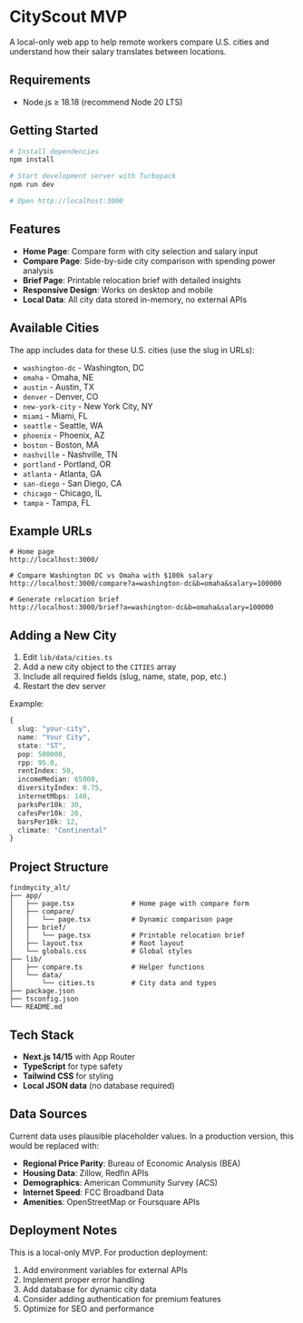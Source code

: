 # CityScout MVP

A local-only web app to help remote workers compare U.S. cities and understand how their salary translates between locations.

## Requirements

- Node.js ≥ 18.18 (recommend Node 20 LTS)

## Getting Started

```bash
# Install dependencies
npm install

# Start development server with Turbopack
npm run dev

# Open http://localhost:3000
```

## Features

- **Home Page**: Compare form with city selection and salary input
- **Compare Page**: Side-by-side city comparison with spending power analysis
- **Brief Page**: Printable relocation brief with detailed insights
- **Responsive Design**: Works on desktop and mobile
- **Local Data**: All city data stored in-memory, no external APIs

## Available Cities

The app includes data for these U.S. cities (use the slug in URLs):

- `washington-dc` - Washington, DC
- `omaha` - Omaha, NE
- `austin` - Austin, TX
- `denver` - Denver, CO
- `new-york-city` - New York City, NY
- `miami` - Miami, FL
- `seattle` - Seattle, WA
- `phoenix` - Phoenix, AZ
- `boston` - Boston, MA
- `nashville` - Nashville, TN
- `portland` - Portland, OR
- `atlanta` - Atlanta, GA
- `san-diego` - San Diego, CA
- `chicago` - Chicago, IL
- `tampa` - Tampa, FL

## Example URLs

```
# Home page
http://localhost:3000/

# Compare Washington DC vs Omaha with $100k salary
http://localhost:3000/compare?a=washington-dc&b=omaha&salary=100000

# Generate relocation brief
http://localhost:3000/brief?a=washington-dc&b=omaha&salary=100000
```

## Adding a New City

1. Edit `lib/data/cities.ts`
2. Add a new city object to the `CITIES` array
3. Include all required fields (slug, name, state, pop, etc.)
4. Restart the dev server

Example:
```typescript
{
  slug: "your-city",
  name: "Your City",
  state: "ST",
  pop: 500000,
  rpp: 95.0,
  rentIndex: 50,
  incomeMedian: 65000,
  diversityIndex: 0.75,
  internetMbps: 140,
  parksPer10k: 30,
  cafesPer10k: 20,
  barsPer10k: 12,
  climate: "Continental"
}
```

## Project Structure

```
findmycity_alt/
├── app/
│   ├── page.tsx              # Home page with compare form
│   ├── compare/
│   │   └── page.tsx          # Dynamic comparison page
│   ├── brief/
│   │   └── page.tsx          # Printable relocation brief
│   ├── layout.tsx            # Root layout
│   └── globals.css           # Global styles
├── lib/
│   ├── compare.ts            # Helper functions
│   └── data/
│       └── cities.ts         # City data and types
├── package.json
├── tsconfig.json
└── README.md
```

## Tech Stack

- **Next.js 14/15** with App Router
- **TypeScript** for type safety
- **Tailwind CSS** for styling
- **Local JSON data** (no database required)

## Data Sources

Current data uses plausible placeholder values. In a production version, this would be replaced with:

- **Regional Price Parity**: Bureau of Economic Analysis (BEA)
- **Housing Data**: Zillow, Redfin APIs
- **Demographics**: American Community Survey (ACS)
- **Internet Speed**: FCC Broadband Data
- **Amenities**: OpenStreetMap or Foursquare APIs

## Deployment Notes

This is a local-only MVP. For production deployment:

1. Add environment variables for external APIs
2. Implement proper error handling
3. Add database for dynamic city data
4. Consider adding authentication for premium features
5. Optimize for SEO and performance